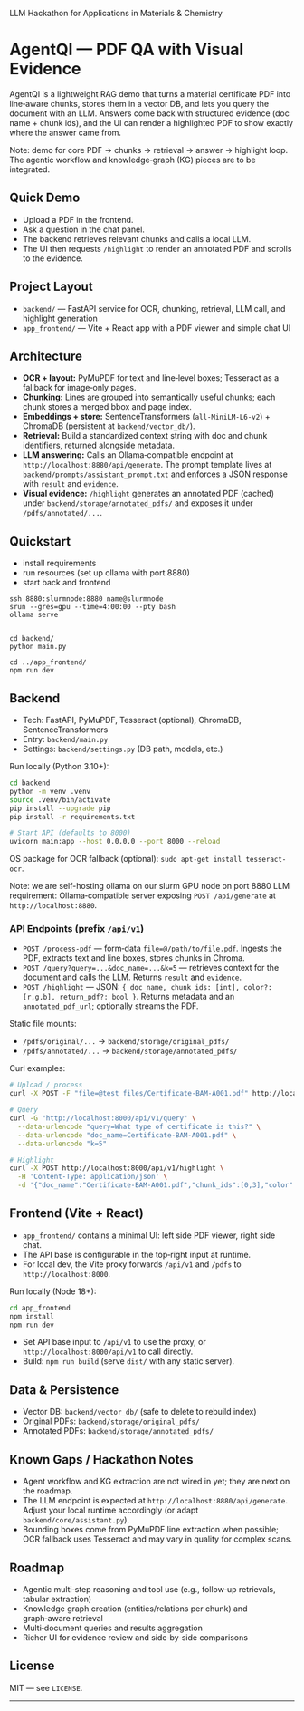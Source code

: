 LLM Hackathon for Applications in Materials & Chemistry

# AgentQI — PDF QA with Visual Evidence 

AgentQI is a lightweight RAG demo that turns a material certificate PDF into line‑aware chunks, stores them in a vector DB, and lets you query the document with an LLM. Answers come back with structured evidence (doc name + chunk ids), and the UI can render a highlighted PDF to show exactly where the answer came from.

Note: demo for core PDF → chunks → retrieval → answer → highlight loop. The agentic workflow and knowledge‑graph (KG) pieces are to be integrated.

## Quick Demo
- Upload a PDF in the frontend.
- Ask a question in the chat panel.
- The backend retrieves relevant chunks and calls a local LLM.
- The UI then requests `/highlight` to render an annotated PDF and scrolls to the evidence.

## Project Layout
- `backend/` — FastAPI service for OCR, chunking, retrieval, LLM call, and highlight generation
- `app_frontend/` — Vite + React app with a PDF viewer and simple chat UI

## Architecture
- **OCR + layout:** PyMuPDF for text and line‑level boxes; Tesseract as a fallback for image‑only pages.
- **Chunking:** Lines are grouped into semantically useful chunks; each chunk stores a merged bbox and page index.
- **Embeddings + store:** SentenceTransformers (`all‑MiniLM‑L6‑v2`) + ChromaDB (persistent at `backend/vector_db/`).
- **Retrieval:** Build a standardized context string with doc and chunk identifiers, returned alongside metadata.
- **LLM answering:** Calls an Ollama‑compatible endpoint at `http://localhost:8880/api/generate`. The prompt template lives at `backend/prompts/assistant_prompt.txt` and enforces a JSON response with `result` and `evidence`.
- **Visual evidence:** `/highlight` generates an annotated PDF (cached) under `backend/storage/annotated_pdfs/` and exposes it under `/pdfs/annotated/...`.

## Quickstart
- install requirements
- run resources (set up ollama with port 8880)
- start back and frontend

```
ssh 8880:slurmnode:8880 name@slurmnode
srun --gres=gpu --time=4:00:00 --pty bash
ollama serve


cd backend/
python main.py

cd ../app_frontend/
npm run dev

```

## Backend
- Tech: FastAPI, PyMuPDF, Tesseract (optional), ChromaDB, SentenceTransformers
- Entry: `backend/main.py`
- Settings: `backend/settings.py` (DB path, models, etc.)

Run locally (Python 3.10+):
```bash
cd backend
python -m venv .venv
source .venv/bin/activate
pip install --upgrade pip
pip install -r requirements.txt 

# Start API (defaults to 8000)
uvicorn main:app --host 0.0.0.0 --port 8000 --reload
```
OS package for OCR fallback (optional): `sudo apt-get install tesseract-ocr`.

Note: we are self-hosting ollama on our slurm GPU node on port 8880
LLM requirement: Ollama‑compatible server exposing `POST /api/generate` at `http://localhost:8880`. 

### API Endpoints (prefix `/api/v1`)
- `POST /process-pdf` — form‑data `file=@/path/to/file.pdf`. Ingests the PDF, extracts text and line boxes, stores chunks in Chroma.
- `POST /query?query=...&doc_name=...&k=5` — retrieves context for the document and calls the LLM. Returns `result` and `evidence`.
- `POST /highlight` — JSON: `{ doc_name, chunk_ids: [int], color?: [r,g,b], return_pdf?: bool }`. Returns metadata and an `annotated_pdf_url`; optionally streams the PDF.

Static file mounts:
- `/pdfs/original/...` → `backend/storage/original_pdfs/`
- `/pdfs/annotated/...` → `backend/storage/annotated_pdfs/`

Curl examples:
```bash
# Upload / process
curl -X POST -F "file=@test_files/Certificate-BAM-A001.pdf" http://localhost:8000/api/v1/process-pdf

# Query
curl -G "http://localhost:8000/api/v1/query" \
  --data-urlencode "query=What type of certificate is this?" \
  --data-urlencode "doc_name=Certificate-BAM-A001.pdf" \
  --data-urlencode "k=5"

# Highlight
curl -X POST http://localhost:8000/api/v1/highlight \
  -H 'Content-Type: application/json' \
  -d '{"doc_name":"Certificate-BAM-A001.pdf","chunk_ids":[0,3],"color":[1,0.85,0.2],"return_pdf":false}'
```

## Frontend (Vite + React)
- `app_frontend/` contains a minimal UI: left side PDF viewer, right side chat.
- The API base is configurable in the top‑right input at runtime.
- For local dev, the Vite proxy forwards `/api/v1` and `/pdfs` to `http://localhost:8000`.

Run locally (Node 18+):
```bash
cd app_frontend
npm install
npm run dev
```
- Set API base input to `/api/v1` to use the proxy, or `http://localhost:8000/api/v1` to call directly.
- Build: `npm run build` (serve `dist/` with any static server).

## Data & Persistence
- Vector DB: `backend/vector_db/` (safe to delete to rebuild index)
- Original PDFs: `backend/storage/original_pdfs/`
- Annotated PDFs: `backend/storage/annotated_pdfs/`

## Known Gaps / Hackathon Notes
- Agent workflow and KG extraction are not wired in yet; they are next on the roadmap.
- The LLM endpoint is expected at `http://localhost:8880/api/generate`. Adjust your local runtime accordingly (or adapt `backend/core/assistant.py`).
- Bounding boxes come from PyMuPDF line extraction when possible; OCR fallback uses Tesseract and may vary in quality for complex scans.

## Roadmap
- Agentic multi‑step reasoning and tool use (e.g., follow‑up retrievals, tabular extraction)
- Knowledge graph creation (entities/relations per chunk) and graph‑aware retrieval
- Multi‑document queries and results aggregation
- Richer UI for evidence review and side‑by‑side comparisons

## License
MIT — see `LICENSE`.


---

